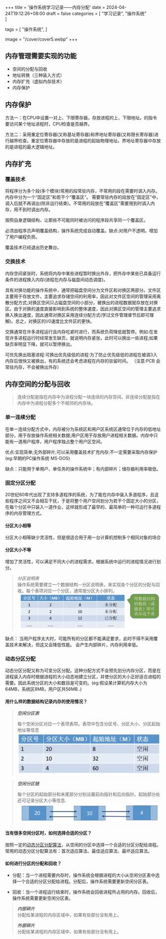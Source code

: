 +++
title = '操作系统学习记录——内存分配'
date = 2024-04-24T19:12:26+08:00
draft = false
categories = [
    "学习记录",
    "操作系统"    
]

tags = [
    "操作系统",
]

image = "/cover/cover5.webp"
+++

## 内存管理需要实现的功能

- 空间的分配与回收
- 地址转换（三种装入方式）
- 内存扩充（虚拟内存技术）
- 内存保护 

## 内存保护

方法一：在CPU中设置一对上、下限寄存器，存放进程的上、下限地址。的指令要访问某个地址进程时，CPU检查是否越界。

方法二：采用重定位寄存器(又称基址寄存器)和界地址寄存器(又称限长寄存器)进行越界检查。重定位寄存器中存放的是进程的起始物理地址。界地址寄存器中存放的是进程的最大逻辑地址。

## 内存扩充

### 覆盖技术

将程序分为多个段(多个模块)常用的段常驻内存，不常用的段在需要时调入内存。
内存中分为一个“固定区”和若干个“覆盖区“。
需要常驻内存的段放在“固定区”中，调入后就不再调出(除非运行结束)。不常用的段放在“覆盖区”需要用到时调入内存，用不到时调出内存。

按照自身逻辑结构，让那些不可能同时被访问的程序段共享同一个覆盖区。

必须由程序员声明覆盖结构，操作系统完成自动覆盖。缺点:对用户不透明，增加了用户编程负担。

覆盖技术已经退出历史舞台。

### 交换技术

内存空间紧张时，系统将内存中某些进程暂时换出外存，把外存中某些已具备运行条件的进程换入内存(进程在内存与磁盘间动态调度)。

具有对换功能的操作系统中，通常把磁盘空间分为文件区和对换区两部分。文件区主要用于存放文件，主要追求存储空间的利用率，因此对文件区空间的管理采用离散分配方式;对换区空间只占磁盘空间的小部分，被换出的进程数据就存放在对换区。由于对换的速度直接影响到系统的整体速度，因此对换区空间的管理主要追求换入换出速度，因此通常对换区采用连续分配方式(学过文件管理章节后即可理解)。总之，对换区的I/0速度比文件区的更快。

交换通常在许多进程运行且内存吃紧时进行，而系统负荷降低就暂停。例如:在发现许多进程运行时经常发生缺页，就说明内存紧张，此时可以换出一些进程;如果缺页率明显下降，就可以暂停换出。

可优先换出阻塞进程:可换出优先级低的进程:为了防止优先级低的进程在被调3入内存后很快又被换出，有的系统还会考虑进程在内存的驻留时间。
（注意:PCB 会常驻内存，不会被换出外存）

## 内存空间的分配与回收

> 连续分配是指在内存中为进程分配一块连续的内存空间。非连续分配是指在内存中为进程分配多个不相邻的内存块。

### 单一连续分配

在单一连续分配方式中，内存被分为系统区和用户区系统区通常位于内存的低地址部分，用于存放操作系统相关数据;用户区用于存放用户进程相关数据。内存中只能有一道用户程序，用户程序独占整个用户区空间。

优点:实现简单;无外部碎片;可以采用覆盖技术扩充内存;不一定需要采取内存保护(eg:早期的PC操作系统 MS-DOS)

缺点：只能用于单用户、单任务的操作系统中；有内部碎片；储存器利用率极低。

### 固定分区分配

20世纪60年代出现了支持多道程序的系统，为了能在内存中装入多道程序，且这些程序之间又不会相互干扰，于是将整个用户空间划分为若干个固定大小的分区，在每个分区中只装入一道作业，这样就形成了最早的、最简单的一种可运行多道程序的内存管理方式。

#### 分区大小相等

分区大小相等缺少灵活性，但是很适合用于用一台计算机控制多个相同对象的场合

#### 分区大小不等

增加了灵活性，可以满足不同大小的进程需求。根据系统中运行的进程情况进行划分。

> _分区说明表_  
> 操作系统需要建立一个数据结构--分区说明表，来实现各个分区的分配与回收。每个表项对应一个分区，通常按分区大小排列。
![Alt text](../../image/image-3.png)


缺点： 当用户程序太大时，可能所有的分区都不能满足要求，此时不得不采用覆盖技术来解决，但这又会降低性能。 会产生内部碎片，内存利用率低。

### 动态分区分配

动态分区分配又称为可变分区分配。这种分配方式不会预先划分内存分区，而是在进程装入内存时根据进程的大小动态地建立分区，并使分区的大小正好适合进程的需要。因此系统分区的大小和数目是可变的。(eg:假设某计算机内存大小为64MB，系统区8MB，用户区共56MB..)

#### 用什么样的数据结构记录内存的使用情况？

> **_空闲分区表_**  
>
>每个空闲分区对应一个表项表项。表项中包含分区号、分区大小、分区起始地址等信息
![Alt text](../../image/image-4.png)

> **_空闲分区链_**
>
>每个分区的起始部分和末尾部分分别设置前向指针和后向指针。起始部分处还可记录分区大小等信息.
![Alt text](../../image/image-5.png)

#### 当有很多空闲分区时，如何选择合适的分区？

按照一定的[动态分区分配算法](http://150.158.146.137/p/%E5%8A%A8%E6%80%81%E5%88%86%E5%8C%BA%E5%88%86%E9%85%8D%E7%AE%97%E6%B3%95/)，从空闲的分区中选择一个合适的分区分配给进程。常用的动态分区分配算法有：首次适应算法、最佳适应算法、最坏适应算法。

#### 如何进行分区的分配和回收？

- 分配：当一个进程需要内存时，操作系统会根据进程的大小从空闲分区表中选择一个合适的分区分配给进程。分配后，操作系统需要更新空闲分区表。

- 回收：当一个进程运行结束时，操作系统会回收进程所占用的内存。回收后，操作系统需要更新空闲分区表。


> **_内部碎片_**  
> 分配给某进程的内存区域中，如果有些部分没有用上。  
> 
> **_外部碎片_**  
> 分配给某进程的内存区域中，如果有些部分没有用上。

